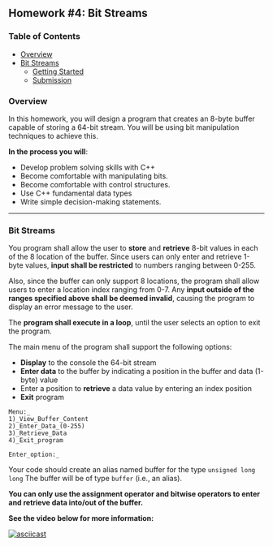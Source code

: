 ## Homework #4: Bit Streams

### Table of Contents
- [Overview](#overview)
- [Bit Streams](#homework-1-a-palindromes)
  - [Getting Started](#getting-started)
  - [Submission](#submission)

### Overview
In this homework, you will design a program that creates an 8-byte buffer capable of storing a 64-bit stream. You will be using bit manipulation techniques to achieve this.

**In the process you will**:
* Develop problem solving skills with C++
* Become comfortable with manipulating bits.
* Become comfortable with control structures.
* Use C++ fundamental data types
* Write simple decision-making statements.

---

### Bit Streams
You program shall allow the user to **store** and **retrieve** 8-bit values in each of the 8 location of the buffer. Since users can only enter and retrieve 1-byte values, **input shall be restricted** to numbers ranging between 0-255.

Also, since the buffer can only support 8 locations, the program shall allow users to enter a location index ranging from 0-7. Any **input outside of the ranges specified above shall be deemed invalid**, causing the program to display an error message to the user.

The **program shall execute in a loop**, until the user selects an option to exit the program.

The main menu of the program shall support the following options:
* **Display** to the console the 64-bit stream
* **Enter data** to the buffer by indicating a position in the buffer and data (1-byte) value
* Enter a position to **retrieve** a data value by entering an index position
* **Exit** program


```
Menu:_
1)_View_Buffer_Content
2)_Enter_Data_(0-255)
3)_Retrieve_Data
4)_Exit_program

Enter_option:_
```

Your code should create an alias named buffer for the type `unsigned long long` The buffer will be of type `buffer` (i.e., an alias).

**You can only use the assignment operator and bitwise operators to enter and retrieve data into/out of the buffer.**

**See the video below for more information:**
</br>

[![asciicast](https://asciinema.org/a/01mvrozde7j3ymcxpwthz9re1.png)](https://asciinema.org/a/01mvrozde7j3ymcxpwthz9re1)
